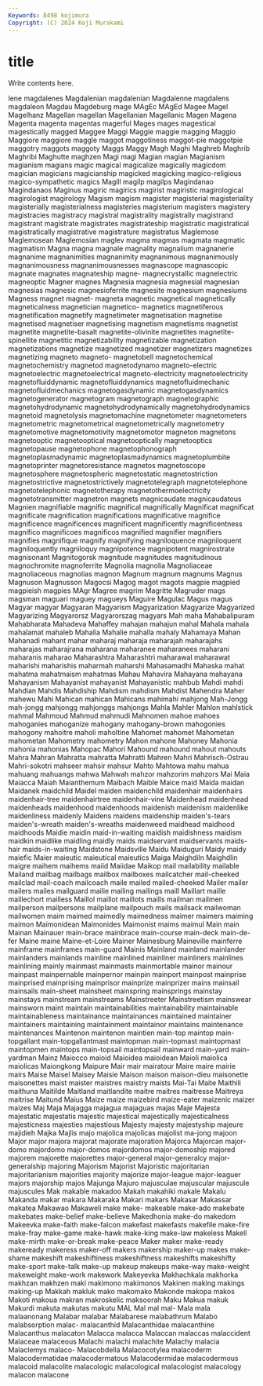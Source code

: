 ```yaml
---
Keywords: 8498 kojimura
Copyright: (C) 2024 Koji Murakami
---
```


# title

Write contents here.



lene magdalenes Magdalenian magdalenian Magdalenne
magdalens magdaleon Magdau Magdeburg mage MAgEc MAgEd Magee Magel Magelhanz
Magellan magellan Magellanian Magellanic Magen Magena Magenta magenta magentas magerful
Mages mages magestical magestically magged Maggee Maggi Maggie maggie magging
Maggio Maggiore maggiore maggle maggot maggotiness maggot-pie maggotpie maggotry maggots
maggoty Maggs Maggy Magh Maghi Maghreb Maghrib Maghribi Maghutte maghzen
Magi magi Magian magian Magianism magianism magians magic magical magicalize
magically magicdom magician magicians magicianship magicked magicking magico-religious magico-sympathetic magics
Magill magilp magilps Magindanao Magindanaos Maginus magiric magirics magirist magiristic
magirological magirologist magirology Magism magism magister magisterial magisteriality magisterially magisterialness
magisteries magisterium magisters magistery magistracies magistracy magistral magistrality magistrally magistrand
magistrant magistrate magistrates magistrateship magistratic magistratical magistratically magistrative magistrature magistratus
Maglemose Maglemosean Maglemosian maglev magma magmas magmata magmatic magmatism Magna
magna magnale magnality magnalium magnanerie magnanime magnanimities magnanimity magnanimous magnanimously
magnanimousness magnanimousnesses magnascope magnascopic magnate magnates magnateship magne- magnecrystallic magnelectric
magneoptic Magner magnes Magnesia magnesia magnesial magnesian magnesias magnesic magnesioferrite
magnesite magnesium magnesiums Magness magnet magnet- magneta magnetic magnetical magnetically
magneticalness magnetician magnetico- magnetics magnetiferous magnetification magnetify magnetimeter magnetisation magnetise
magnetised magnetiser magnetising magnetism magnetisms magnetist magnetite magnetite-basalt magnetite-olivinite magnetites
magnetite-spinellite magnetitic magnetizability magnetizable magnetization magnetizations magnetize magnetized magnetizer magnetizers
magnetizes magnetizing magneto magneto- magnetobell magnetochemical magnetochemistry magnetod magnetodynamo magneto-electric
magnetoelectric magnetoelectrical magneto-electricity magnetoelectricity magnetofluiddynamic magnetofluiddynamics magnetofluidmechanic magnetofluidmechanics magnetogasdynamic magnetogasdynamics
magnetogenerator magnetogram magnetograph magnetographic magnetohydrodynamic magnetohydrodynamically magnetohydrodynamics magnetoid magnetolysis magnetomachine
magnetometer magnetometers magnetometric magnetometrical magnetometrically magnetometry magnetomotive magnetomotivity magnetomotor magneton
magnetons magnetooptic magnetooptical magnetooptically magnetooptics magnetopause magnetophone magnetophonograph magnetoplasmadynamic magnetoplasmadynamics
magnetoplumbite magnetoprinter magnetoresistance magnetos magnetoscope magnetosphere magnetospheric magnetostatic magnetostriction magnetostrictive
magnetostrictively magnetotelegraph magnetotelephone magnetotelephonic magnetotherapy magnetothermoelectricity magnetotransmitter magnetron magnets magnicaudate
magnicaudatous Magnien magnifiable magnific magnifical magnifically Magnificat magnificat magnificate magnification
magnifications magnificative magnifice magnificence magnificences magnificent magnificently magnificentness magnifico magnificoes
magnificos magnified magnifier magnifiers magnifies magnifique magnify magnifying magniloquence magniloquent
magniloquently magniloquy magnipotence magnipotent magnirostrate magnisonant Magnitogorsk magnitude magnitudes magnitudinous
magnochromite magnoferrite Magnolia magnolia Magnoliaceae magnoliaceous magnolias magnon Magnum magnum
magnums Magnus Magnuson Magnusson Magocsi Magog magot magots magpie magpied
magpieish magpies MAgr Magree magrim Magritte Magruder mags magsman maguari
maguey magueys Maguire Magulac Magus magus Magyar magyar Magyaran Magyarism
Magyarization Magyarize Magyarized Magyarizing Magyarorsz Magyarorszag magyars Mah maha Mahabalipuram
Mahabharata Mahadeva Mahaffey mahajan mahajun mahal Mahala mahala mahalamat mahaleb
Mahalia Mahalie mahalla mahaly Mahamaya Mahan Mahanadi mahant mahar maharaj
maharaja maharajah maharajahs maharajas maharajrana maharana maharanee maharanees maharani maharanis
maharao Maharashtra Maharashtri maharawal maharawat maharishi maharishis maharmah maharshi Mahasamadhi
Mahaska mahat mahatma mahatmaism mahatmas Mahau Mahavira Mahayana mahayana Mahayanism
Mahayanist mahayanist Mahayanistic mahbub Mahdi mahdi Mahdian Mahdis Mahdiship Mahdism
mahdism Mahdist Mahendra Maher mahewu Mahi Mahican mahican Mahicans mahimahi
mahjong Mah-Jongg mah-jongg mahjongg mahjonggs mahjongs Mahla Mahler Mahlon mahlstick
mahmal Mahmoud Mahmud mahmudi Mahnomen mahoe mahoes mahoganies mahoganize mahogany
mahogany-brown mahogonies mahogony mahoitre maholi maholtine Mahomet mahomet Mahometan mahometan
Mahometry mahometry Mahon mahone Mahoney Mahonia mahonia mahonias Mahopac Mahori
Mahound mahound mahout mahouts Mahra Mahran Mahratta mahratta Mahratti Mahren
Mahri Mahrisch-Ostrau Mahri-sokotri mahseer mahsir mahsur Mahto Mahtowa mahu mahua
mahuang mahuangs mahwa Mahwah mahzor mahzorim mahzors Mai Maia Maiacca
Maiah Maianthemum Maibach Maible Maice maid Maida maidan Maidanek maidchild
Maidel maiden maidenchild maidenhair maidenhairs maidenhair-tree maidenhairtree maidenhair-vine Maidenhead maidenhead
maidenheads maidenhood maidenhoods maidenish maidenism maidenlike maidenliness maidenly Maidens maidens
maidenship maiden's-tears maiden's-wreath maiden's-wreaths maidenweed maidhead maidhood maidhoods Maidie maidin
maid-in-waiting maidish maidishness maidism maidkin maidlike maidling maidly maids maidservant
maidservants maids-hair maids-in-waiting Maidstone Maidsville Maidu Maiduguri Maidy maidy maiefic
Maier maieutic maieutical maieutics Maiga Maighdiln Maighdlin maigre maihem maihems
maiid Maiidae Maikop mail mailability mailable Mailand mailbag mailbags mailbox
mailboxes mailcatcher mail-cheeked mailclad mail-coach mailcoach maile mailed mailed-cheeked Mailer
mailer mailers mailes mailguard mailie mailing mailings maill Maillart maille
maillechort mailless Maillol maillot maillots maills mailman mailmen mailperson mailpersons
mailplane mailpouch mails mailsack mailwoman mailwomen maim maimed maimedly maimedness
maimer maimers maiming maimon Maimonidean Maimonides Maimonist maims maimul Main
main Mainan Mainauer main-brace mainbrace main-course main-deck main-de-fer Maine maine
Maine-et-Loire Mainer Mainesburg Maineville mainferre mainframe mainframes main-guard Mainis Mainland
mainland mainlander mainlanders mainlands mainline mainlined mainliner mainliners mainlines mainlining
mainly mainmast mainmasts mainmortable mainor mainour mainpast mainpernable mainpernor mainpin
mainport mainpost mainprise mainprised mainprising mainprisor mainprize mainprizer mains mainsail
mainsails main-sheet mainsheet mainspring mainsprings mainstay mainstays mainstream mainstreams Mainstreeter
Mainstreetism mainswear mainsworn maint maintain maintainabilities maintainability maintainable maintainableness maintainance
maintainances maintained maintainer maintainers maintaining maintainment maintainor maintains maintenance maintenances
Maintenon maintenon maintien main-top maintop main-topgallant main-topgallantmast maintopman main-topmast maintopmast
maintopmen maintops main-topsail maintopsail mainward main-yard main-yardman Mainz Maiocco maioid
Maioidea maioidean Maioli maiolica maiolicas Maiongkong Maipure Mair mair mairatour
Maire maire mairie mairs Maise Maisel Maisey Maisie Maison maison
maison-dieu maisonette maisonettes maist maister maistres maistry maists Mai-Tai Maite
Maithili maithuna Maitilde Maitland maitlandite maitre maitres maitresse Maitreya maitrise
Maitund Maius Maize maize maizebird maize-eater maizenic maizer maizes Maj
Maja Majagga majagua majaguas majas Maje Majesta majestatic majestatis majestic
majestical majestically majesticalness majesticness majesties majestious Majesty majesty majestyship majeure
majidieh Majka Majlis majo majolica majolicas majolist ma-jong majoon Major
major majora majorat majorate majoration Majorca Majorcan major-domo majordomo major-domos
majordomos major-domoship majored majorem majorette majorettes major-general major-generalcy major-generalship majoring
Majorism Majorist Majoristic majoritarian majoritarianism majorities majority majorize major-league major-leaguer
majors majorship majos Majunga Majuro majusculae majuscular majuscule majuscules Mak
makable makadoo Makah makahiki makale Makalu Makanda makar makara Makaraka
Makari makars Makasar Makassar makatea Makawao Makaweli make make- makeable
make-ado makebate makebates make-belief make-believe Makedhonia make-do makedom Makeevka make-faith
make-falcon makefast makefasts makefile make-fire make-fray make-game make-hawk make-king make-law
makeless Makell make-mirth make-or-break make-peace Maker maker make-ready makeready makeress
maker-off makers makership maker-up makes make-shame makeshift makeshiftiness makeshiftness makeshifts
makeshifty make-sport make-talk make-up makeup makeups make-way make-weight makeweight make-work
makework Makeyevka Makhachkala makhorka makhzan makhzen maki makimono makimonos Makinen
making makings making-up Makkah makluk mako makomako Makonde makopa makos
Makoti makoua makran makroskelic maksoorah Maku Makua makuk Makurdi makuta
makutas makutu MAL Mal mal mal- Mala mala malaanonang Malabar
malabar Malabarese malabathrum Malabo malabsorption malac- malacanthid Malacanthidae malacanthine Malacanthus
malacaton Malacca malacca Malaccan malaccas malaccident Malaceae malaceous Malachi malachi
malachite Malachy malacia Malaclemys malaco- Malacobdella Malacocotylea malacoderm Malacodermatidae malacodermatous
Malacodermidae malacodermous malacoid malacolite malacologic malacological malacologist malacology malacon malacone
